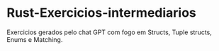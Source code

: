 # Rust-Exercicios-intermediarios
Exercicios gerados pelo chat GPT com fogo em Structs, Tuple structs, Enums e Matching.
